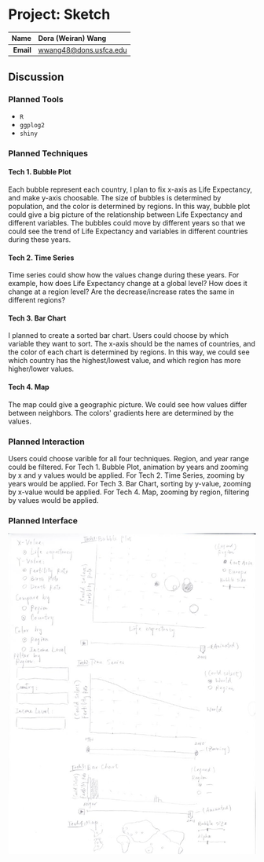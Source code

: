 Project: Sketch
==============================

| **Name**  | Dora (Weiran) Wang  |
|----------:|:-------------|
| **Email** | wwang48@dons.usfca.edu |

## Discussion ##

### Planned Tools ###

- `R`
- `ggplog2`
- `shiny`

### Planned Techniques ###

#### Tech 1. Bubble Plot ####

Each bubble represent each country, I plan to fix x-axis as Life Expectancy, and make y-axis choosable. The size of bubbles is determined by population, and the color is determined by regions. In this way, bubble plot could give a big picture of the relationship between Life Expectancy and different variables. The bubbles could move by different years so that we could see the trend of Life Expectancy and variables in different countries during these years.

#### Tech 2. Time Series ####

Time series could show how the values change during these years. For example, how does Life Expectancy change at a global level? How does it change at a region level? Are the decrease/increase rates the same in different regions?

#### Tech 3. Bar Chart ####

I planned to create a sorted bar chart. Users could choose by which variable they want to sort. The x-axis should be the names of countries, and the color of each chart is determined by regions. In this way, we could see which country has the highest/lowest value, and which region has more higher/lower values.

#### Tech 4. Map ####

The map could give a geographic picture. We could see how values differ between neighbors. The colors' gradients here are determined by the values.

### Planned Interaction ###

Users could choose varible for all four techniques. Region,  and year range could be filtered.
For Tech 1. Bubble Plot, animation by years and zooming by x and y values would be applied.
For Tech 2. Time Series, zooming by years would be applied.
For Tech 3. Bar Chart, sorting by y-value, zooming by x-value would be applied.
For Tech 4. Map, zooming by region, filtering by values would be applied.

### Planned Interface ###

![IMAGE](IMG_0001.jpg)